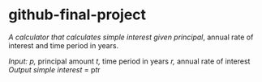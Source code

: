 # github-final-project

*A calculator that calculates simple interest given principal*, annual rate of interest and time period in years.

*Input:*
   *p,* principal amount
   *t,* time period in years
   *r,* annual rate of interest
*Output*
   *simple interest* = p*t*r
